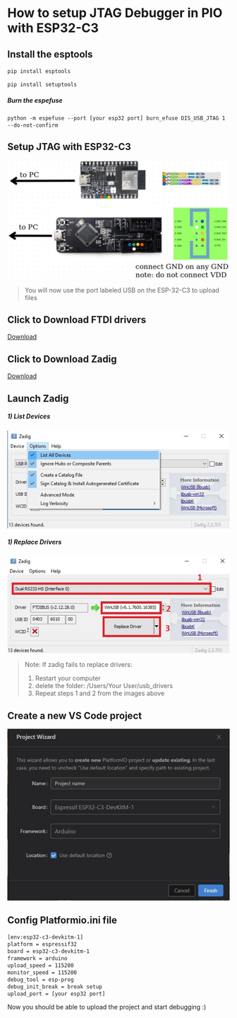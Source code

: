 # How to setup JTAG Debugger in PIO with ESP32-C3


## Install the esptools

```console
pip install esptools
```

```console
pip install setuptools
```

##### Burn the espefuse
```console
python -m espefuse --port [your esp32 port] burn_efuse DIS_USB_JTAG 1 --do-not-confirm
```

## Setup JTAG with ESP32-C3

![alt text](./Images/JTAGPinouts.JPG)

> You will now use the port labeled USB on the ESP-32-C3 to upload files

## Click to Download FTDI drivers

[Download](http://www.ftdichip.com/Drivers/VCP.htm)

## Click to Download Zadig

[Download](https://zadig.akeo.ie/)

## Launch Zadig

##### 1) List Devices
![alt text](./Images/zadigOptions.JPG)

##### 1) Replace Drivers 
![alt text](./Images/zadigSelections.JPG)

> Note: If zadig fails to replace drivers:
> 1. Restart your computer
> 2. delete the folder:   /Users/Your User/usb_drivers
> 3. Repeat steps 1 and 2 from the images above

## Create a new VS Code project 

![](./Images/pioSetup.JPG)

## Config Platformio.ini file

```
[env:esp32-c3-devkitm-1]
platform = espressif32
board = esp32-c3-devkitm-1
framework = arduino
upload_speed = 115200
monitor_speed = 115200
debug_tool = esp-prog
debug_init_break = break setup
upload_port = [your esp32 port]
```


Now you should be able to upload the project and start debugging :)